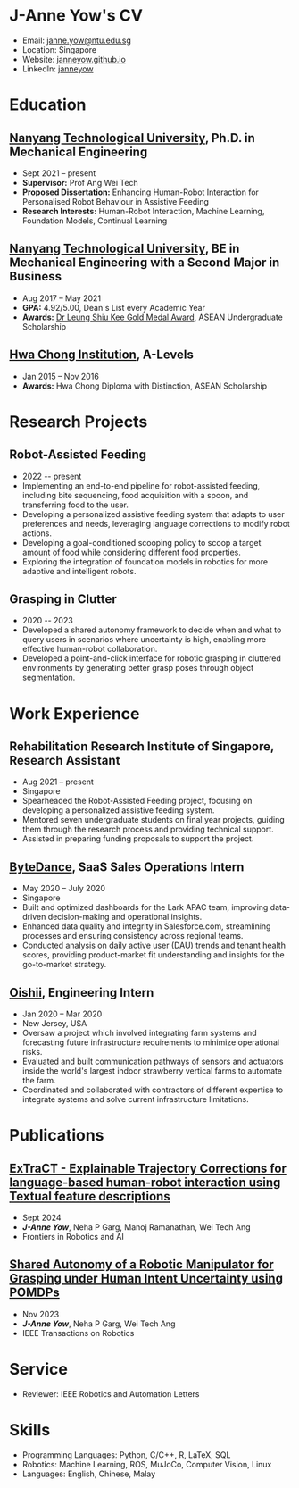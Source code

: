 # J-Anne Yow's CV

- Email: [janne.yow@ntu.edu.sg](mailto:janne.yow@ntu.edu.sg)
- Location: Singapore
- Website: [janneyow.github.io](https://janneyow.github.io/)
- LinkedIn: [janneyow](https://linkedin.com/in/janneyow)


# Education

## [Nanyang Technological University](https://www.ntu.edu.sg/), Ph.D. in Mechanical Engineering

- Sept 2021 – present
- **Supervisor:** Prof Ang Wei Tech
- **Proposed Dissertation:** Enhancing Human-Robot Interaction for Personalised Robot Behaviour in Assistive Feeding
- **Research Interests:** Human-Robot Interaction, Machine Learning, Foundation Models, Continual Learning

## [Nanyang Technological University](https://www.ntu.edu.sg/), BE in Mechanical Engineering with a Second Major in Business

- Aug 2017 – May 2021
- **GPA:** 4.92/5.00, Dean's List every Academic Year
- **Awards:** [Dr Leung Shiu Kee Gold Medal Award](https://www.ntu.edu.sg/mae/admissions/current-students/undergraduate/medals-and-prizes), ASEAN Undergraduate Scholarship

## [Hwa Chong Institution](https://www.hci.edu.sg/), A-Levels

- Jan 2015 – Nov 2016
- **Awards:** Hwa Chong Diploma with Distinction, ASEAN Scholarship

# Research Projects

## Robot-Assisted Feeding

- 2022 -- present
- Implementing an end-to-end pipeline for robot-assisted feeding, including bite sequencing, food acquisition with a spoon, and transferring food to the user.
- Developing a personalized assistive feeding system that adapts to user preferences and needs, leveraging language corrections to modify robot actions.
- Developing a goal-conditioned scooping policy to scoop a target amount of food while considering different food properties.
- Exploring the integration of foundation models in robotics for more adaptive and intelligent robots.

## Grasping in Clutter

- 2020 -- 2023
- Developed a shared autonomy framework to decide when and what to query users in scenarios where uncertainty is high, enabling more effective human-robot collaboration.
- Developed a point-and-click interface for robotic grasping in cluttered environments by generating better grasp poses through object segmentation.

# Work Experience

## Rehabilitation Research Institute of Singapore, Research Assistant

- Aug 2021 – present
- Singapore
- Spearheaded the Robot-Assisted Feeding project, focusing on developing a personalized assistive feeding system.
- Mentored seven undergraduate students on final year projects, guiding them through the research process and providing technical support.
- Assisted in preparing funding proposals to support the project.

## [ByteDance](https://www.bytedance.com/en/), SaaS Sales Operations Intern

- May 2020 – July 2020
- Singapore
- Built and optimized dashboards for the Lark APAC team, improving data-driven decision-making and operational insights.
- Enhanced data quality and integrity in Salesforce.com, streamlining processes and ensuring consistency across regional teams.
- Conducted analysis on daily active user (DAU) trends and tenant health scores, providing product-market fit understanding and insights for the go-to-market strategy.

## [Oishii](https://oishii.com/), Engineering Intern

- Jan 2020 – Mar 2020
- New Jersey, USA
- Oversaw a project which involved integrating farm systems and forecasting future infrastructure requirements to minimize operational risks.
- Evaluated and built communication pathways of sensors and actuators inside the world's largest indoor strawberry vertical farms to automate the farm.
- Coordinated and collaborated with contractors of different expertise to integrate systems and solve current infrastructure limitations.

# Publications

## [ExTraCT - Explainable Trajectory Corrections for language-based human-robot interaction using Textual feature descriptions](https://www.frontiersin.org/journals/robotics-and-ai/articles/10.3389/frobt.2024.1345693/full) 
- Sept 2024
- ***J-Anne Yow***, Neha P Garg, Manoj Ramanathan, Wei Tech Ang
- Frontiers in Robotics and AI

## [Shared Autonomy of a Robotic Manipulator for Grasping under Human Intent Uncertainty using POMDPs](https://ieeexplore.ieee.org/document/10323205) 
- Nov 2023
- ***J-Anne Yow***, Neha P Garg, Wei Tech Ang
- IEEE Transactions on Robotics

# Service

- Reviewer: IEEE Robotics and Automation Letters
# Skills

- Programming Languages: Python, C/C++, R, LaTeX, SQL
- Robotics: Machine Learning, ROS, MuJoCo, Computer Vision, Linux
- Languages: English, Chinese, Malay
